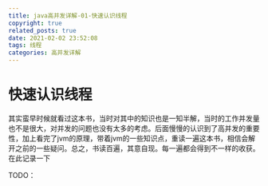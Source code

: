 ```yaml
---
title: java高并发详解-01-快速认识线程
copyright: true
related_posts: true
date: 2021-02-02 23:52:08
tags: 线程
categories: 高并发详解
---
```


# 快速认识线程

其实蛮早时候就看过这本书，当时对其中的知识也是一知半解，当时的工作并发量也不是很大，对并发的问题也没有太多的考虑。后面慢慢的认识到了高并发的重要性，加上看完了jvm的原理，带着jvm的一些知识点，重读一遍这本书，相信会解开之前的一些疑问。总之，书读百遍，其意自现。每一遍都会得到不一样的收获。
在此记录一下

TODO：
